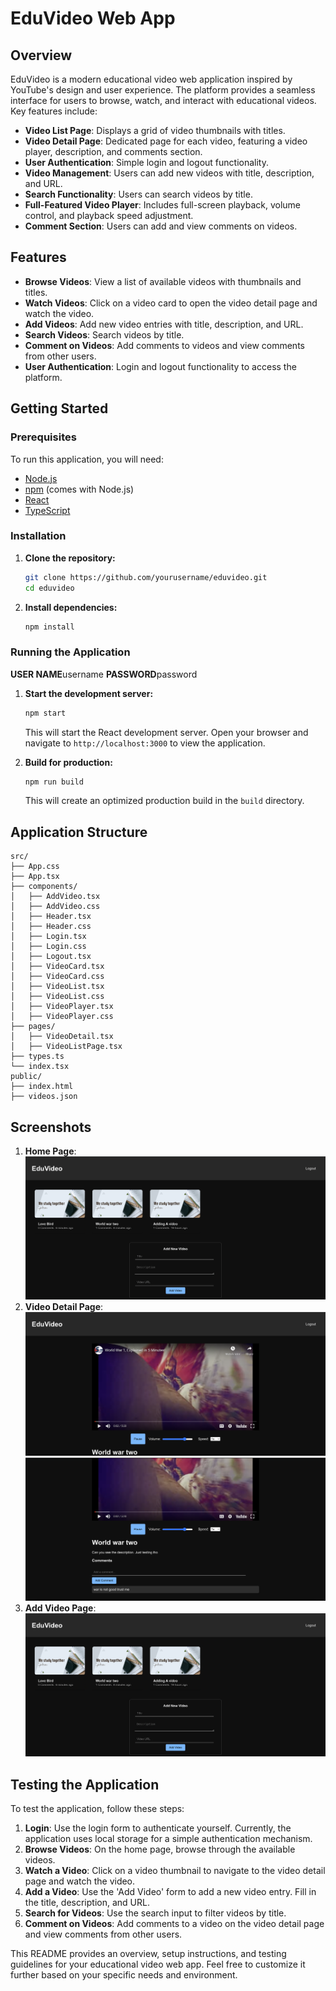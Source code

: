 # EduVideo Web App

## Overview

EduVideo is a modern educational video web application inspired by YouTube's design and user experience. The platform provides a seamless interface for users to browse, watch, and interact with educational videos. Key features include:

- **Video List Page**: Displays a grid of video thumbnails with titles.
- **Video Detail Page**: Dedicated page for each video, featuring a video player, description, and comments section.
- **User Authentication**: Simple login and logout functionality.
- **Video Management**: Users can add new videos with title, description, and URL.
- **Search Functionality**: Users can search videos by title.
- **Full-Featured Video Player**: Includes full-screen playback, volume control, and playback speed adjustment.
- **Comment Section**: Users can add and view comments on videos.

## Features

- **Browse Videos**: View a list of available videos with thumbnails and titles.
- **Watch Videos**: Click on a video card to open the video detail page and watch the video.
- **Add Videos**: Add new video entries with title, description, and URL.
- **Search Videos**: Search videos by title.
- **Comment on Videos**: Add comments to videos and view comments from other users.
- **User Authentication**: Login and logout functionality to access the platform.

## Getting Started

### Prerequisites

To run this application, you will need:

- [Node.js](https://nodejs.org/en/)
- [npm](https://www.npmjs.com/) (comes with Node.js)
- [React](https://reactjs.org/)
- [TypeScript](https://www.typescriptlang.org/)

### Installation

1. **Clone the repository:**

   ```bash
   git clone https://github.com/yourusername/eduvideo.git
   cd eduvideo
   ```

2. **Install dependencies:**

   ```bash
   npm install
   ```

### Running the Application

**USER NAME**username **PASSWORD**password

1. **Start the development server:**

   ```bash
   npm start
   ```

   This will start the React development server. Open your browser and navigate to `http://localhost:3000` to view the application.

2. **Build for production:**

   ```bash
   npm run build
   ```

   This will create an optimized production build in the `build` directory.

## Application Structure

```
src/
├── App.css
├── App.tsx
├── components/
│   ├── AddVideo.tsx
│   ├── AddVideo.css
│   ├── Header.tsx
│   ├── Header.css
│   ├── Login.tsx
│   ├── Login.css
│   ├── Logout.tsx
│   ├── VideoCard.tsx
│   ├── VideoCard.css
│   ├── VideoList.tsx
│   ├── VideoList.css
│   ├── VideoPlayer.tsx
│   ├── VideoPlayer.css
├── pages/
│   ├── VideoDetail.tsx
│   ├── VideoListPage.tsx
├── types.ts
└── index.tsx
public/
├── index.html
├── videos.json
```

## Screenshots

<!-- Add your screenshots here -->
1. **Home Page**:
   ![Home](<Screenshot 2024-06-14 at 13.28.13.png>)
2. **Video Detail Page**:
   ![Video Detail Page](<Screenshot 2024-06-14 at 13.28.32.png>)
   ![Comment section](<Screenshot 2024-06-14 at 13.28.39.png>)
3. **Add Video Page**:
![Add video form](<Screenshot 2024-06-14 at 13.28.13-1.png>)
## Testing the Application

To test the application, follow these steps:

1. **Login**: Use the login form to authenticate yourself. Currently, the application uses local storage for a simple authentication mechanism.
2. **Browse Videos**: On the home page, browse through the available videos.
3. **Watch a Video**: Click on a video thumbnail to navigate to the video detail page and watch the video.
4. **Add a Video**: Use the 'Add Video' form to add a new video entry. Fill in the title, description, and URL.
5. **Search for Videos**: Use the search input to filter videos by title.
6. **Comment on Videos**: Add comments to a video on the video detail page and view comments from other users.

This README provides an overview, setup instructions, and testing guidelines for your educational video web app. Feel free to customize it further based on your specific needs and environment.